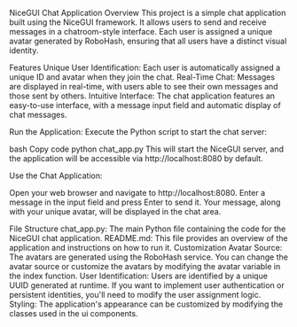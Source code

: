 NiceGUI Chat Application
Overview
This project is a simple chat application built using the NiceGUI framework. It allows users to send and receive messages in a chatroom-style interface. Each user is assigned a unique avatar generated by RoboHash, ensuring that all users have a distinct visual identity.

Features
Unique User Identification: Each user is automatically assigned a unique ID and avatar when they join the chat.
Real-Time Chat: Messages are displayed in real-time, with users able to see their own messages and those sent by others.
Intuitive Interface: The chat application features an easy-to-use interface, with a message input field and automatic display of chat messages.


Run the Application:
Execute the Python script to start the chat server:

bash
Copy code
python chat_app.py
This will start the NiceGUI server, and the application will be accessible via http://localhost:8080 by default.

Use the Chat Application:

Open your web browser and navigate to http://localhost:8080.
Enter a message in the input field and press Enter to send it.
Your message, along with your unique avatar, will be displayed in the chat area.

File Structure
chat_app.py: The main Python file containing the code for the NiceGUI chat application.
README.md: This file provides an overview of the application and instructions on how to run it.
Customization
Avatar Source: The avatars are generated using the RoboHash service. You can change the avatar source or customize the avatars by modifying the avatar variable in the index function.
User Identification: Users are identified by a unique UUID generated at runtime. If you want to implement user authentication or persistent identities, you'll need to modify the user assignment logic.
Styling: The application's appearance can be customized by modifying the classes used in the ui components.
